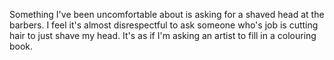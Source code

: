 Something I've been uncomfortable about is asking for a shaved head at the barbers. I feel it's almost disrespectful to ask someone who's job is cutting hair to just shave my head. It's as if I'm asking an artist to fill in a colouring book.